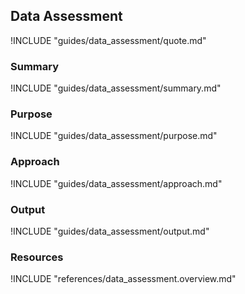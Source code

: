## Data Assessment

!INCLUDE "guides/data_assessment/quote.md"

### Summary

!INCLUDE "guides/data_assessment/summary.md"

### Purpose

!INCLUDE "guides/data_assessment/purpose.md"

### Approach

!INCLUDE "guides/data_assessment/approach.md"

### Output

!INCLUDE "guides/data_assessment/output.md"

### Resources

!INCLUDE "references/data_assessment.overview.md"
